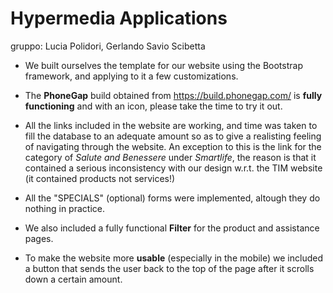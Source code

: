 # Hypermedia Applications
gruppo: Lucia Polidori, Gerlando Savio Scibetta

* We built ourselves the template for our website using the Bootstrap framework, and applying to it a few customizations.

* The **PhoneGap** build obtained from https://build.phonegap.com/ is **fully functioning** and with an icon, please take the time to try it out.

* All the links included in the website are working, and time was taken to fill the database to an adequate amount so as to give a realisting feeling of navigating through the website. 
An exception to this is the link for the category of *Salute and Benessere* under *Smartlife*, the reason is that it contained a serious inconsistency with our 
design w.r.t. the TIM website (it contained products not services!)

* All the "SPECIALS" (optional) forms were implemented, altough they do nothing in practice.

* We also included a fully functional **Filter** for the product and assistance pages.

* To make the website more **usable** (especially in the mobile) we included a button that sends the user back to the top of the page after it scrolls down a certain amount. 